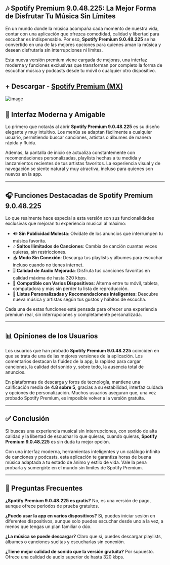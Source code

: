 
## 🎶 Spotify Premium 9.0.48.225: La Mejor Forma de Disfrutar Tu Música Sin Límites

En un mundo donde la música acompaña cada momento de nuestra vida, contar con una aplicación que ofrezca comodidad, calidad y libertad para escuchar es indispensable. Por eso, **Spotify Premium 9.0.48.225** se ha convertido en una de las mejores opciones para quienes aman la música y desean disfrutarla sin interrupciones ni límites.

Esta nueva versión premium viene cargada de mejoras, una interfaz moderna y funciones exclusivas que transforman por completo la forma de escuchar música y podcasts desde tu móvil o cualquier otro dispositivo.

## + Descargar - [Spotify Premium (MX)](https://shorturl.at/FcPoX)

![image](https://github.com/user-attachments/assets/13a603f8-7645-48e8-917f-7a6b87bcb8af)


## 🌟 Interfaz Moderna y Amigable

Lo primero que notarás al abrir **Spotify Premium 9.0.48.225** es su diseño elegante y muy intuitivo. Los menús se adaptan fácilmente a cualquier usuario, permitiendo buscar canciones, artistas o álbumes de manera rápida y fluida.

Además, la pantalla de inicio se actualiza constantemente con recomendaciones personalizadas, playlists hechas a tu medida y lanzamientos recientes de tus artistas favoritos. La experiencia visual y de navegación se siente natural y muy atractiva, incluso para quienes son nuevos en la app.

---

## 🎧 Funciones Destacadas de Spotify Premium 9.0.48.225

Lo que realmente hace especial a esta versión son sus funcionalidades exclusivas que mejoran tu experiencia musical al máximo:

* 🔊 **Sin Publicidad Molesta**: Olvídate de los anuncios que interrumpen tu música favorita.
* 🎶 **Saltos Ilimitados de Canciones**: Cambia de canción cuantas veces quieras, sin restricciones.
* 📥 **Modo Sin Conexión**: Descarga tus playlists y álbumes para escuchar incluso cuando no tienes internet.
* 🎚️ **Calidad de Audio Mejorada**: Disfruta tus canciones favoritas en calidad máxima de hasta 320 kbps.
* 📱 **Compatible con Varios Dispositivos**: Alterna entre tu móvil, tableta, computadora y más sin perder tu lista de reproducción.
* 🧠 **Listas Personalizadas y Recomendaciones Inteligentes**: Descubre nueva música y artistas según tus gustos y hábitos de escucha.

Cada una de estas funciones está pensada para ofrecer una experiencia premium real, sin interrupciones y completamente personalizada.

---

## 📊 Opiniones de los Usuarios

Los usuarios que han probado **Spotify Premium 9.0.48.225** coinciden en que se trata de una de las mejores versiones de la aplicación. Los comentarios destacan la fluidez de la app, la rapidez para cargar canciones, la calidad del sonido y, sobre todo, la ausencia total de anuncios.

En plataformas de descarga y foros de tecnología, mantiene una calificación media de **4.8 sobre 5**, gracias a su estabilidad, interfaz cuidada y opciones de personalización. Muchos usuarios aseguran que, una vez probado Spotify Premium, es imposible volver a la versión gratuita.

---

## ✅ Conclusión

Si buscas una experiencia musical sin interrupciones, con sonido de alta calidad y la libertad de escuchar lo que quieras, cuando quieras, **Spotify Premium 9.0.48.225** es sin duda tu mejor opción.

Con una interfaz moderna, herramientas inteligentes y un catálogo infinito de canciones y podcasts, esta aplicación te garantiza horas de buena música adaptada a tu estado de ánimo y estilo de vida. Vale la pena probarla y sumergirte en el mundo sin límites de Spotify Premium.

---

## 📌 Preguntas Frecuentes

**¿Spotify Premium 9.0.48.225 es gratis?**
No, es una versión de pago, aunque ofrece periodos de prueba gratuitos.

**¿Puedo usar la app en varios dispositivos?**
Sí, puedes iniciar sesión en diferentes dispositivos, aunque solo puedes escuchar desde uno a la vez, a menos que tengas un plan familiar o dúo.

**¿La música se puede descargar?**
Claro que sí, puedes descargar playlists, álbumes o canciones sueltas y escucharlas sin conexión.

**¿Tiene mejor calidad de sonido que la versión gratuita?**
Por supuesto. Ofrece una calidad de audio superior de hasta 320 kbps.
